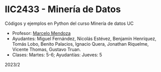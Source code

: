 # IIC2433 - Minería de Datos

Códigos y ejemplos en Python del curso Minería de datos UC

* Profesor: [Marcelo Mendoza](https://orcid.org/0000-0002-7969-6041)
* Ayudantes: Miguel Fernández, Nicolás Estévez, Benjamín Henríquez, Tomás Lobo, Benito Palacios, Ignacio Quera, Jonathan Riquelme, Vicente Thomas, Gustavo Truan.
* Clases: Martes: 5-6; Ayudantías: Jueves: 5

2023/2
